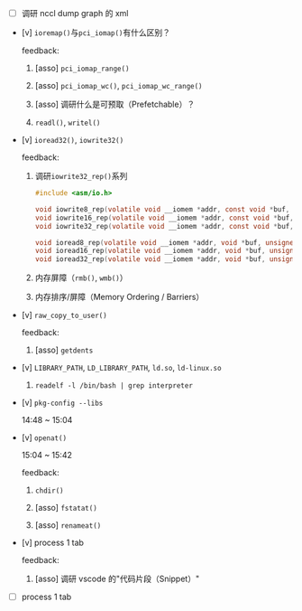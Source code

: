 * [ ] 调研 nccl dump graph 的 xml

* [v] `ioremap()`与`pci_iomap()`有什么区别？

    feedback:
    
    1. [asso] `pci_iomap_range()`

    1. [asso] `pci_iomap_wc()`, `pci_iomap_wc_range()`

    1. [asso] 调研什么是可预取（Prefetchable）？

    1. `readl()`, `writel()`

* [v] `ioread32()`, `iowrite32()`

    feedback:

    1. 调研`iowrite32_rep()`系列

        ```c
        #include <asm/io.h>

        void iowrite8_rep(volatile void __iomem *addr, const void *buf, unsigned long count);
        void iowrite16_rep(volatile void __iomem *addr, const void *buf, unsigned long count);
        void iowrite32_rep(volatile void __iomem *addr, const void *buf, unsigned long count);

        void ioread8_rep(volatile void __iomem *addr, void *buf, unsigned long count);
        void ioread16_rep(volatile void __iomem *addr, void *buf, unsigned long count);
        void ioread32_rep(volatile void __iomem *addr, void *buf, unsigned long count);
        ```

    1. 内存屏障（`rmb()`, `wmb()`）

    1. 内存排序/屏障（Memory Ordering / Barriers）

* [v] `raw_copy_to_user()`

    feedback:

    1. [asso] `getdents`

* [v] `LIBRARY_PATH`, `LD_LIBRARY_PATH`, `ld.so`, `ld-linux.so`

    1. `readelf -l /bin/bash | grep interpreter`

* [v] `pkg-config --libs`

    14:48 ~ 15:04

* [v] `openat()`

    15:04 ~ 15:42

    feedback:

    1. `chdir()`

    1. [asso] `fstatat()`

    1. [asso] `renameat()`

* [v] process 1 tab

    feedback:

    1. [asso] 调研 vscode 的"代码片段（Snippet）"

* [ ] process 1 tab